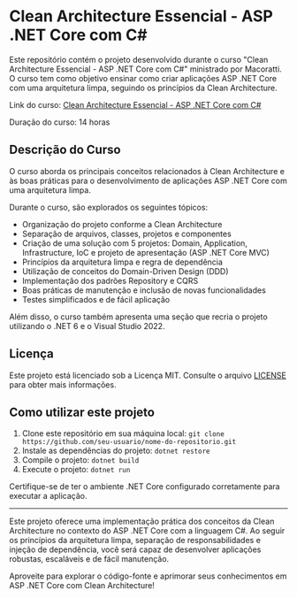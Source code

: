 # Clean Architecture Essencial - ASP .NET Core com C#

Este repositório contém o projeto desenvolvido durante o curso "Clean Architecture Essencial - ASP .NET Core com C#" ministrado por Macoratti. O curso tem como objetivo ensinar como criar aplicações ASP .NET Core com uma arquitetura limpa, seguindo os princípios da Clean Architecture.

Link do curso: [Clean Architecture Essencial - ASP .NET Core com C#](https://www.udemy.com/course/clean-architecture-essencial-asp-net-core-com-c/)

Duração do curso: 14 horas

## Descrição do Curso

O curso aborda os principais conceitos relacionados à Clean Architecture e às boas práticas para o desenvolvimento de aplicações ASP .NET Core com uma arquitetura limpa.

Durante o curso, são explorados os seguintes tópicos:

- Organização do projeto conforme a Clean Architecture
- Separação de arquivos, classes, projetos e componentes
- Criação de uma solução com 5 projetos: Domain, Application, Infrastructure, IoC e projeto de apresentação (ASP .NET Core MVC)
- Princípios da arquitetura limpa e regra de dependência
- Utilização de conceitos do Domain-Driven Design (DDD)
- Implementação dos padrões Repository e CQRS
- Boas práticas de manutenção e inclusão de novas funcionalidades
- Testes simplificados e de fácil aplicação

Além disso, o curso também apresenta uma seção que recria o projeto utilizando o .NET 6 e o Visual Studio 2022.

## Licença

Este projeto está licenciado sob a Licença MIT. Consulte o arquivo [LICENSE](./LICENSE) para obter mais informações.

## Como utilizar este projeto

1. Clone este repositório em sua máquina local: `git clone https://github.com/seu-usuario/nome-do-repositorio.git`
2. Instale as dependências do projeto: `dotnet restore`
3. Compile o projeto: `dotnet build`
4. Execute o projeto: `dotnet run`

Certifique-se de ter o ambiente .NET Core configurado corretamente para executar a aplicação.

---

Este projeto oferece uma implementação prática dos conceitos da Clean Architecture no contexto do ASP .NET Core com a linguagem C#. Ao seguir os princípios da arquitetura limpa, separação de responsabilidades e injeção de dependência, você será capaz de desenvolver aplicações robustas, escaláveis e de fácil manutenção.

Aproveite para explorar o código-fonte e aprimorar seus conhecimentos em ASP .NET Core com Clean Architecture!
